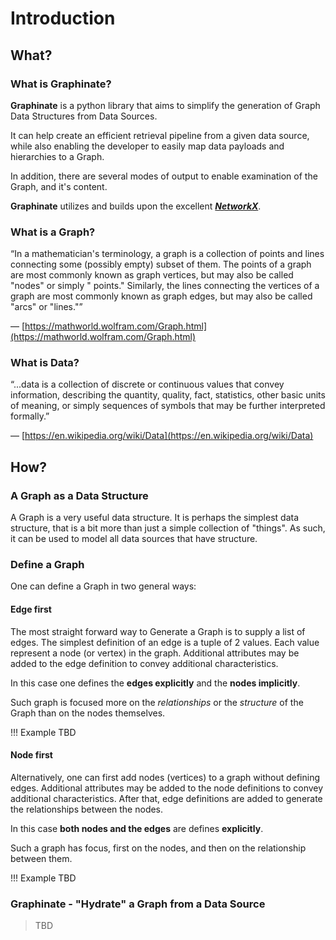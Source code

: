 # Introduction

## What?

### What is Graphinate?

**Graphinate** is a python library that aims to simplify the generation of Graph Data Structures from Data Sources.

It can help create an efficient retrieval pipeline from a given data source, while also enabling the developer to easily
map data payloads and hierarchies to a Graph.

In addition, there are several modes of output to enable examination of the Graph, and it's content.

**Graphinate** utilizes and builds upon the excellent [**_NetworkX_**](https://networkx.org/).

### What is a Graph?

“In a mathematician's terminology, a graph is a collection of points and lines connecting some (possibly empty) subset
of them. The points of a graph are most commonly known as graph vertices, but may also be called "nodes" or simply "
points." Similarly, the lines connecting the vertices of a graph are most commonly known as graph edges, but may also
be called "arcs" or "lines."”

&mdash; [https://mathworld.wolfram.com/Graph.html](https://mathworld.wolfram.com/Graph.html)

### What is Data?

“...data is a collection of discrete or continuous values that convey information, describing the quantity, quality,
fact, statistics, other basic units of meaning, or simply sequences of symbols that may be further interpreted
formally.”

&mdash; [https://en.wikipedia.org/wiki/Data](https://en.wikipedia.org/wiki/Data)

## How?

### A Graph as a Data Structure

A Graph is a very useful data structure. It is perhaps the simplest data structure, that is a bit more than just a
simple collection of "things". As such, it can be used to model all data sources that have structure.

### Define a Graph

One can define a Graph in two general ways:

#### Edge first

The most straight forward way to Generate a Graph is to supply a list of edges. The simplest definition of an edge is a
tuple of 2 values. Each value represent a node (or vertex) in the graph. Additional attributes may be added to the edge
definition to convey additional characteristics.

In this case one defines the **edges explicitly** and the **nodes implicitly**.

Such graph is focused more on the _relationships_ or the _structure_ of the Graph than on the nodes themselves.

!!! Example
    TBD

#### Node first

Alternatively, one can first add nodes (vertices) to a graph without defining edges. Additional attributes may be added
to the node definitions to convey additional characteristics. After that, edge definitions are added to generate the
relationships between the nodes.

In this case **both nodes and the edges** are defines **explicitly**.

Such a graph has focus, first on the nodes, and then on the relationship between them.

!!! Example
    TBD

### Graphinate - "Hydrate" a Graph from a Data Source

> TBD